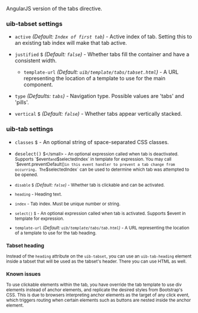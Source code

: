 AngularJS version of the tabs directive.

### uib-tabset settings

* `active`
  <i class="glyphicon glyphicon-eye-open"></i>
  _(Default: `Index of first tab`)_ -
  Active index of tab. Setting this to an existing tab index will make that tab active.

* `justified`
  <small class="badge">$</small>
  _(Default: `false`)_ -
  Whether tabs fill the container and have a consistent width.

  * `template-url`
  _(Default: `uib/template/tabs/tabset.html`)_ -
  A URL representing the location of a template to use for the main component.

* `type`
  _(Defaults: `tabs`)_ -
  Navigation type. Possible values are 'tabs' and 'pills'.

* `vertical`
  <small class="badge">$</small>
  _(Default: `false`)_ -
  Whether tabs appear vertically stacked.

### uib-tab settings

* `classes`
  <small class="badge">$</small> -
   An optional string of space-separated CSS classes.

* `deselect()`
  <small class="badge">$</small> -
  An optional expression called when tab is deactivated. Supports `$event` and `$selectedIndex` in template for expression. You may call `$event.preventDefault()` in this event handler to prevent a tab change from occurring. The `$selectedIndex` can be used to determine which tab was attempted to be opened.

* `disable`
  <small class="badge">$</small>
  <i class="glyphicon glyphicon-eye-open"></i>
  _(Default: `false`)_ -
  Whether tab is clickable and can be activated.

* `heading` -
  Heading text.

* `index` -
  Tab index. Must be unique number or string.

* `select()`
  <small class="badge">$</small> -
  An optional expression called when tab is activated. Supports $event in template for expression.

* `template-url`
  _(Default: `uib/template/tabs/tab.html`)_ -
  A URL representing the location of a template to use for the tab heading.

### Tabset heading

Instead of the `heading` attribute on the `uib-tabset`, you can use an `uib-tab-heading` element inside a tabset that will be used as the tabset's header. There you can use HTML as well.

### Known issues

To use clickable elements within the tab, you have override the tab template to use div elements instead of anchor elements, and replicate the desired styles from Bootstrap's CSS. This is due to browsers interpreting anchor elements as the target of any click event, which triggers routing when certain elements such as buttons are nested inside the anchor element.
